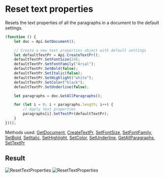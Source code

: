 # Reset text properties

Resets the text properties of all the paragraphs in a document to the default settings.

```ts
(function () {
    let doc = Api.GetDocument();

    // Create a new text properties object with default settings
    let defaultTextPr = Api.CreateTextPr();
    defaultTextPr.SetFontSize(24);
    defaultTextPr.SetFontFamily("Arial");
    defaultTextPr.SetBold(false);
    defaultTextPr.SetItalic(false);
    defaultTextPr.SetHighlight("white");
    defaultTextPr.SetColor("black");
    defaultTextPr.SetUnderline(false);

    let paragraphs = doc.GetAllParagraphs();

    for (let i = 0; i < paragraphs.length; i++) {
        // Apply text properties
        paragraphs[i].SetTextPr(defaultTextPr);
    }
})();
```

Methods used: [GetDocument](../../../../office-api/usage-api/text-document-api/Api/Methods/GetDocument.md), [CreateTextPr](../../../../office-api/usage-api/text-document-api/Api/Methods/CreateTextPr.md), [SetFontSize](../../../../office-api/usage-api/text-document-api/ApiTextPr/Methods/SetFontSize.md), [SetFontFamily](../../../../office-api/usage-api/text-document-api/ApiTextPr/Methods/SetFontFamily.md), [SetBold](../../../../office-api/usage-api/text-document-api/ApiTextPr/Methods/SetBold.md), [SetItalic](../../../../office-api/usage-api/text-document-api/ApiTextPr/Methods/SetItalic.md), [SetHighlight](../../../../office-api/usage-api/text-document-api/ApiTextPr/Methods/SetHighlight.md), [SetColor](../../../../office-api/usage-api/text-document-api/ApiTextPr/Methods/SetColor.md), [SetUnderline](../../../../office-api/usage-api/text-document-api/ApiTextPr/Methods/SetUnderline.md), [GetAllParagraphs](../../../../office-api/usage-api/text-document-api/ApiDocument/Methods/GetAllParagraphs.md), [SetTextPr](../../../../office-api/usage-api/text-document-api/ApiParagraph/Methods/SetTextPr.md)

## Result

![ResetTextProperties](/assets/images/plugins/reset-text-properties.png#gh-light-mode-only)
![ResetTextProperties](/assets/images/plugins/reset-text-properties.dark.png#gh-dark-mode-only)
